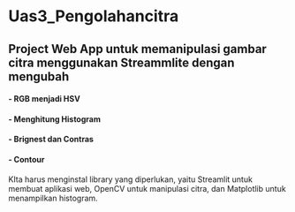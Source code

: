 # Uas3_Pengolahancitra

## Project Web App untuk memanipulasi gambar citra menggunakan Streammlite dengan mengubah 
#### - RGB menjadi HSV
#### - Menghitung Histogram
#### - Brignest dan Contras
#### - Contour

KIta harus menginstal library yang diperlukan, yaitu Streamlit untuk membuat aplikasi web, OpenCV untuk manipulasi citra, dan Matplotlib untuk menampilkan histogram.
